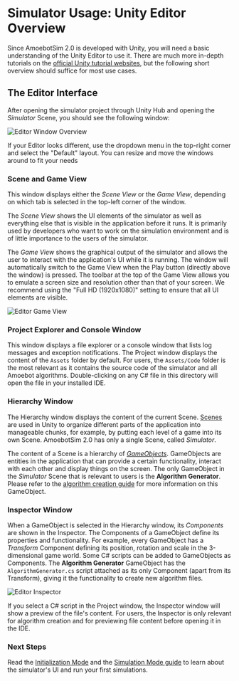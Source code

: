 # Simulator Usage: Unity Editor Overview

Since AmoebotSim 2.0 is developed with Unity, you will need a basic understanding of the Unity Editor to use it.
There are much more in-depth tutorials on the [official Unity tutorial websites](https://learn.unity.com/tutorials), but the following short overview should suffice for most use cases.


## The Editor Interface

After opening the simulator project through Unity Hub and opening the *Simulator* Scene, you should see the following window:

![Editor Window Overview](~/images/editor_overview.png "The Unity Editor with Default layout")

If your Editor looks different, use the dropdown menu in the top-right corner and select the "Default" layout.
You can resize and move the windows around to fit your needs


### Scene and Game View

This window displays either the *Scene View* or the *Game View*, depending on which tab is selected in the top-left corner of the window.

The *Scene View* shows the UI elements of the simulator as well as everything else that is visible in the application before it runs.
It is primarily used by developers who want to work on the simulation environment and is of little importance to the users of the simulator.

The *Game View* shows the graphical output of the simulator and allows the user to interact with the application's UI while it is running.
The window will automatically switch to the Game View when the Play button (directly above the window) is pressed.
The toolbar at the top of the Game View allows you to emulate a screen size and resolution other than that of your screen.
We recommend using the "Full HD (1920x1080)" setting to ensure that all UI elements are visible.

![Editor Game View](~/images/editor_game_view.png "Game View with Full HD resolution")


### Project Explorer and Console Window

This window displays a file explorer or a console window that lists log messages and exception notifications.
The Project window displays the content of the `Assets` folder by default.
For users, the `Assets/Code` folder is the most relevant as it contains the source code of the simulator and all Amoebot algorithms.
Double-clicking on any C# file in this directory will open the file in your installed IDE.


### Hierarchy Window

The Hierarchy window displays the content of the current Scene.
[Scenes](https://docs.unity3d.com/Manual/CreatingScenes.html) are used in Unity to organize different parts of the application into manageable chunks, for example, by putting each level of a game into its own Scene.
AmoebotSim 2.0 has only a single Scene, called *Simulator*.

The content of a Scene is a hierarchy of [*GameObjects*](https://docs.unity3d.com/Manual/GameObjects.html).
GameObjects are entities in the application that can provide a certain functionality, interact with each other and display things on the screen.
The only GameObject in the *Simulator* Scene that is relevant to users is the **Algorithm Generator**.
Please refer to the [algorithm creation guide](../dev/creation.md) for more information on this GameObject.


### Inspector Window

When a GameObject is selected in the Hierarchy window, its *Components* are shown in the Inspector.
The Components of a GameObject define its properties and functionality.
For example, every GameObject has a *Transform* Component defining its position, rotation and scale in the 3-dimensional game world.
Some C# scripts can be added to GameObjects as Components.
The **Algorithm Generator** GameObject has the `AlgorithmGenerator.cs` script attached as its only Component (apart from its Transform), giving it the functionality to create new algorithm files.

![Editor Inspector](~/images/editor_inspector.png "The Inspector window with the Algorithm Generator GameObject selected")

If you select a C# script in the Project window, the Inspector window will show a preview of the file's content.
For users, the Inspector is only relevant for algorithm creation and for previewing file content before opening it in the IDE.


### Next Steps

Read the [Initialization Mode](init.md) and the [Simulation Mode guide](sim.md) to learn about the simulator's UI and run your first simulations.
